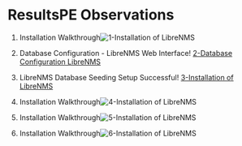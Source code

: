 # ResultsPE Observations

1.  Installation Walkthrough![1-Installation of LibreNMS](https://github.com/SrivatsaRv/ResultsPE/blob/main/Week%203/LibreNMS%20Installation%20and%20Monitoring%20Setup/0-NGINX%20Server%20Configuration.png) 

2. Database Configuration - LibreNMS Web Interface! [2-Database Configuration LibreNMS](https://github.com/SrivatsaRv/ResultsPE/blob/main/Week%203/LibreNMS%20Installation%20and%20Monitoring%20Setup/0-NGINX%20Server%20Configuration.png) 

3. LibreNMS Database Seeding Setup Successful! [3-Installation of LibreNMS](https://github.com/SrivatsaRv/ResultsPE/blob/main/Week%203/LibreNMS%20Installation%20and%20Monitoring%20Setup/0-NGINX%20Server%20Configuration.png) 

4. Installation Walkthrough![4-Installation of LibreNMS](https://github.com/SrivatsaRv/ResultsPE/blob/main/Week%203/LibreNMS%20Installation%20and%20Monitoring%20Setup/0-NGINX%20Server%20Configuration.png) 

5. Installation Walkthrough![5-Installation of LibreNMS](https://github.com/SrivatsaRv/ResultsPE/blob/main/Week%203/LibreNMS%20Installation%20and%20Monitoring%20Setup/0-NGINX%20Server%20Configuration.png) 

6. Installation Walkthrough![6-Installation of LibreNMS](https://github.com/SrivatsaRv/ResultsPE/blob/main/Week%203/LibreNMS%20Installation%20and%20Monitoring%20Setup/0-NGINX%20Server%20Configuration.png) 
